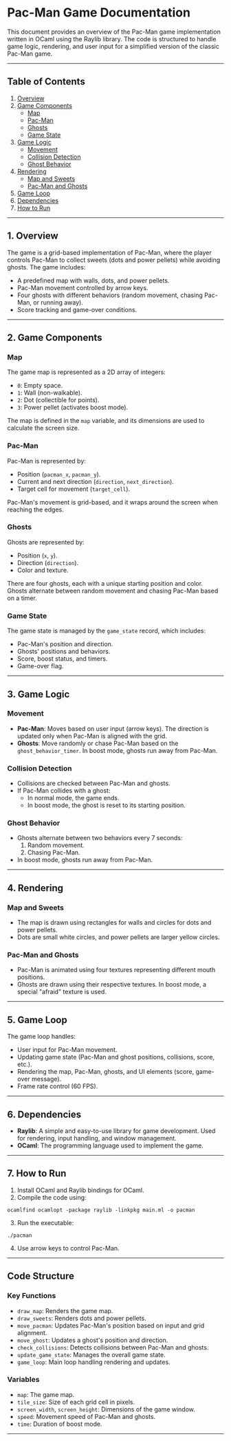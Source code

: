 # Pac-Man Game Documentation

This document provides an overview of the Pac-Man game implementation written in OCaml using the Raylib library. The code is structured to handle game logic, rendering, and user input for a simplified version of the classic Pac-Man game.

---

## Table of Contents
1. [Overview](#1-overview)
2. [Game Components](#2-game-components)
   - [Map](#map)
   - [Pac-Man](#pac-man)
   - [Ghosts](#ghosts)
   - [Game State](#game-state)
3. [Game Logic](#3-game-logic)
   - [Movement](#movement)
   - [Collision Detection](#collision-detection)
   - [Ghost Behavior](#ghost-behavior)
4. [Rendering](#4-rendering)
   - [Map and Sweets](#map-and-sweets)
   - [Pac-Man and Ghosts](#pac-man-and-ghosts)
5. [Game Loop](#5-game-loop)
6. [Dependencies](#6-dependencies)
7. [How to Run](#7-how-to-run)

---

## 1. Overview

The game is a grid-based implementation of Pac-Man, where the player controls Pac-Man to collect sweets (dots and power pellets) while avoiding ghosts. The game includes:
- A predefined map with walls, dots, and power pellets.
- Pac-Man movement controlled by arrow keys.
- Four ghosts with different behaviors (random movement, chasing Pac-Man, or running away).
- Score tracking and game-over conditions.

---

## 2. Game Components

### Map
The game map is represented as a 2D array of integers:
- `0`: Empty space.
- `1`: Wall (non-walkable).
- `2`: Dot (collectible for points).
- `3`: Power pellet (activates boost mode).

The map is defined in the `map` variable, and its dimensions are used to calculate the screen size.

### Pac-Man
Pac-Man is represented by:
- Position (`pacman_x`, `pacman_y`).
- Current and next direction (`direction`, `next_direction`).
- Target cell for movement (`target_cell`).

Pac-Man's movement is grid-based, and it wraps around the screen when reaching the edges.

### Ghosts
Ghosts are represented by:
- Position (`x`, `y`).
- Direction (`direction`).
- Color and texture.

There are four ghosts, each with a unique starting position and color. Ghosts alternate between random movement and chasing Pac-Man based on a timer.

### Game State
The game state is managed by the `game_state` record, which includes:
- Pac-Man's position and direction.
- Ghosts' positions and behaviors.
- Score, boost status, and timers.
- Game-over flag.

---

## 3. Game Logic

### Movement
- **Pac-Man**: Moves based on user input (arrow keys). The direction is updated only when Pac-Man is aligned with the grid.
- **Ghosts**: Move randomly or chase Pac-Man based on the `ghost_behavior_timer`. In boost mode, ghosts run away from Pac-Man.

### Collision Detection
- Collisions are checked between Pac-Man and ghosts.
- If Pac-Man collides with a ghost:
  - In normal mode, the game ends.
  - In boost mode, the ghost is reset to its starting position.

### Ghost Behavior
- Ghosts alternate between two behaviors every 7 seconds:
  1. Random movement.
  2. Chasing Pac-Man.
- In boost mode, ghosts run away from Pac-Man.

---

## 4. Rendering

### Map and Sweets
- The map is drawn using rectangles for walls and circles for dots and power pellets.
- Dots are small white circles, and power pellets are larger yellow circles.

### Pac-Man and Ghosts
- Pac-Man is animated using four textures representing different mouth positions.
- Ghosts are drawn using their respective textures. In boost mode, a special "afraid" texture is used.

---

## 5. Game Loop

The game loop handles:
- User input for Pac-Man movement.
- Updating game state (Pac-Man and ghost positions, collisions, score, etc.).
- Rendering the map, Pac-Man, ghosts, and UI elements (score, game-over message).
- Frame rate control (60 FPS).

---

## 6. Dependencies

- **Raylib**: A simple and easy-to-use library for game development. Used for rendering, input handling, and window management.
- **OCaml**: The programming language used to implement the game.

---

## 7. How to Run

1. Install OCaml and Raylib bindings for OCaml.
2. Compile the code using:
```
ocamlfind ocamlopt -package raylib -linkpkg main.ml -o pacman
```
3. Run the executable:
```
./pacman
```
4. Use arrow keys to control Pac-Man.

---

## Code Structure

### Key Functions
- `draw_map`: Renders the game map.
- `draw_sweets`: Renders dots and power pellets.
- `move_pacman`: Updates Pac-Man's position based on input and grid alignment.
- `move_ghost`: Updates a ghost's position and direction.
- `check_collisions`: Detects collisions between Pac-Man and ghosts.
- `update_game_state`: Manages the overall game state.
- `game_loop`: Main loop handling rendering and updates.

### Variables
- `map`: The game map.
- `tile_size`: Size of each grid cell in pixels.
- `screen_width`, `screen_height`: Dimensions of the game window.
- `speed`: Movement speed of Pac-Man and ghosts.
- `time`: Duration of boost mode.

---
